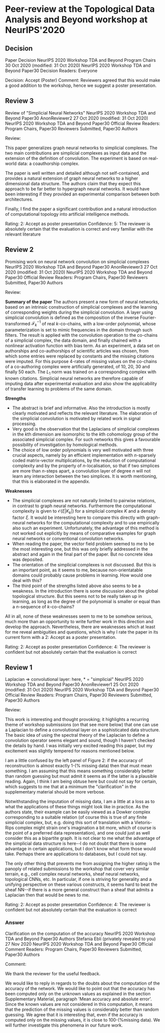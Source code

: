 # Peer-review at the Topological Data Analysis and Beyond workshop at NeurIPS'2020

## Decision

Paper Decision
NeurIPS 2020 Workshop TDA and Beyond Program Chairs
30 Oct 2020 (modified: 31 Oct 2020)
NeurIPS 2020 Workshop TDA and Beyond Paper30 Decision
Readers: Everyone

Decision: Accept (Poster)
Comment: Reviewers agreed that this would make a good addition to the workshop, hence we suggest a poster presentation.

## Review 3

Review of "Simplicial Neural Networks"
NeurIPS 2020 Workshop TDA and Beyond Paper30 AnonReviewer2
27 Oct 2020 (modified: 31 Oct 2020)
NeurIPS 2020 Workshop TDA and Beyond Paper30 Official Review
Readers: Program Chairs, Paper30 Reviewers Submitted, Paper30 Authors

Review:

This paper generalizes graph neural networks to simplicial complexes. The two main contributions are simplicial complexes as input data and the extension of the definition of convolution. The experiment is based on real-world data: a coauthorship complex.

The paper is well written and detailed although not self-contained, and provides a natural extension of graph neural networks to a higher dimensional data structure. The authors claim that they expect this approach to be far better to hypergraph neural networks. It would have been interesting if they provided an experimental comparison between both architectures.

Finally, I find the paper a significant contribution and a natural introduction of computational topology into artificial intelligence methods.

Rating: 2: Accept as poster presentation
Confidence: 5: The reviewer is absolutely certain that the evaluation is correct and very familiar with the relevant literature

## Review 2

Promising work on neural network convolution on simplicial complexes
NeurIPS 2020 Workshop TDA and Beyond Paper30 AnonReviewer3
27 Oct 2020 (modified: 31 Oct 2020)
NeurIPS 2020 Workshop TDA and Beyond Paper30 Official Review
Readers: Program Chairs, Paper30 Reviewers Submitted, Paper30 Authors

Review:

**Summary of the paper**
The authors present a new form of neural networks, based on an intrinsic construction of simplicial complexes and the learning of corresponding weights during the simplicial convolution. A layer using simplicial convolution is defined as the composition of the inverse Fourier-transformed $\mathcal{F}_k^{-1}$ of real $k$-co-chains, with a low-order polynomial, whose parameterization is set to mimic frequencies in the domain through such filters. The result is applied with the convolution operation to the co-chains of a simplicial complex, the data domain, and finally chained with a nonlinear activation function with bias term. As an experiment, a data set on authorships and co-authorships of scientific articles was chosen, from which some entries were replaced by constants and the missing citations were imputed. For this purpose 4-rates of missing values on the co-chains of a co-authoring complex were artificially generated, of 10, 20, 30 and finally 50 each. The $L_1$ norm was trained on a corresponding complex with known citations. Simplicial neural networks are therefore capable of imputing data after experimental evaluation and also show the applicability of transfer learning to problems of the same domain.

**Strengths**
* The abstract is brief and informative. Also the introduction is mostly clearly motivated and reflects the relevant literature. The elaboration of the simplicial convolution is motivated by related work in signal processing.
* Very good is the observation that the Laplacians of simplicial complexes in the $k$th dimension are isomorphic to the $k$th cohomology group of the associated simplicial complex. For such networks this gives a favourable possibility of investigation by homological methods.
* The choice of low order polynomials is very well motivated with three crucial aspects, namely by an efficient implementation with $n$-sparsely coded matrix-vector multiplications, by the reduction of computational complexity and by the property of $n$-localisation, so that if two simplices are more than $n$-steps apart, a convolution layer of degree $n$ will not learn any interaction between the two simplices. It is worth mentioning, that this is elaborated in the appendix.

**Weaknesses**
* The simplicial complexes are not naturally limited to pairwise relations, in contrast to graph neural networks. Furthermore the computational complexity is given to $\mathcal{O}(\xi |K_k|)$ for a simplicial complex $K$ and a density factor $\xi$. It would be interesting here to compare this directly with graph-neural networks for the computational complexity and to use empirically also such an experiment. Unfortunately, the advantage of this method is not worked out explicitly by means of comparative examples for graph neural networks or conventional convolution networks.
* When reading the paper, the vector field problem seemed to me to be the most interesting one, but this was only briefly addressed in the abstract and again in the final part of the paper. But no concrete idea was deposited.
* The orientation of the simplicial complexes is not discussed. But this is an important point, as it seems to me, because non-orientatable domains could probably cause problems in learning. How would one deal with this?
* The third point of the strengths listed above also seems to be a weakness. In the introduction there is some discussion about the global topological structure. But this seems not to be really taken up in learning, as long as the degree of the polynomial is smaller or equal than a $n$-sequence of $k$-co-chains?

All in all, none of these weaknesses seem to me to be somehow serious, much more than an opportunity to write further work in this direction and develop the approach. Nevertheless, there are weaknesses which at least for me reveal ambiguities and questions, which is why I rate the paper in its current form with a 2: Accept as a poster presentation.

Rating: 2: Accept as poster presentation
Confidence: 4: The reviewer is confident but not absolutely certain that the evaluation is correct

## Review 1

Laplacian => convolutional layer: here, * = "simplicial"
NeurIPS 2020 Workshop TDA and Beyond Paper30 AnonReviewer1
25 Oct 2020 (modified: 31 Oct 2020)
NeurIPS 2020 Workshop TDA and Beyond Paper30 Official Review
Readers: Program Chairs, Paper30 Reviewers Submitted, Paper30 Authors

Review:

This work is interesting and thought provoking; it highlights a recurring theme of workshop submissions (on that see more below) that one can use a Laplacian to define a convolutional layer on a sophisticated data structure. The basic idea of using the spectral theory of the Laplacian to define a convolution operator seems elegant and sound, though I haven't checked the details by hand. I was initially very excited reading this paper, but my excitement was slightly tempered for reasons mentioned below.

I am a little confused by the left panel of Figure 2: if the accuracy of reconstruction is almost exactly 1-(% missing data) then that must mean something. I am assuming that this means something considerably better than random guessing but must admit it seems as if the latter is a plausible reading. Again, I think I am being obtuse here but could not say for certain, which suggests to me that at a minimum the "clarification" in the supplementary material should be more verbose.

Notwithstanding the imputation of missing data, I am a little at a loss as to what the applications of these things might look like in practice. As the authors state, their example can be easily viewed as a Dowker complex corresponding to a suitable relation (of course this is true of any finite simplicial complex, but, e.g. doing this sort of translation with a Vietoris-Rips complex might strain one's imagination a bit more, which of course is the point of a preferred data representation), and one could just as well consider this as a bipartite graph. It is not clear to me what the advantage of the simplicial data structure is here--I do not doubt that there is some advantage in certain applications, but I don't know what form those would take. Perhaps there are applications to databases, but I could not say.

The only other thing that prevents me from assigning the higher rating is the panoply of related submissions to the workshop that cover very similar terrain, e.g., cell complex neural networks, sheaf neural networks, topological CNNs, etc. In particular, if one is striving for generality and a unifying perspective on these various constructs, it seems hard to beat the sheaf NN--if there is a more general construct than a sheaf that admits a Laplacian then that would be news to me.

Rating: 2: Accept as poster presentation
Confidence: 4: The reviewer is confident but not absolutely certain that the evaluation is correct

### Answer

Clarification on the computation of the accuracy
NeurIPS 2020 Workshop TDA and Beyond Paper30 Authors Stefania Ebli (privately revealed to you)
27 Nov 2020
NeurIPS 2020 Workshop TDA and Beyond Paper30 Official Comment
Readers: Program Chairs, Paper30 Reviewers Submitted, Paper30 Authors

Comment:

We thank the reviewer for the useful feedback.

We would like to reply in regards to the doubts about the computation of the accuracy of the network. We would like to point out that the accuracy has been computed only on the unknown values as explained in the section Supplementary Material, paragraph 'Mean accuracy and absolute error'. Since the known values are not considered in this computation, it means that the prediction of the missing values is considerably better than random guessing. We agree that it is interesting that, even if the accuracy is computed only on the missing values, it is close to 100-(%missing data). We will further investigate this phenomena in our future work.

